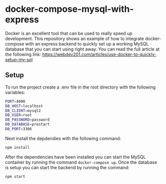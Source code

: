 # docker-compose-mysql-with-express

Docker is an excellent tool that can be used to really speed up development. This repository shows an example of how to integrate docker-compose with an express backend to quickly set up a working MySQL database that you can start using right away. You can read the full article at the following link: https://webdev201.com/articles/use-docker-to-quickly-setup-my-sql

## Setup

To run the project create a .env file in the root directory with the following variables:

```bash
PORT=4000
DB_HOST=localhost
DB_CLIENT=mysql2
DB_USER=root
DB_PASSWORD=password
DB_DATABASE=prestart
DB_PORT=3306
```

Next install the depdendies with the following command:

```bash
npm install
```

After the dependencies have been installed you can start the MySQL container by running the command `docker-compose up`. Once the database is setup you can start the backend by running the command:

```bash
npm start
```
